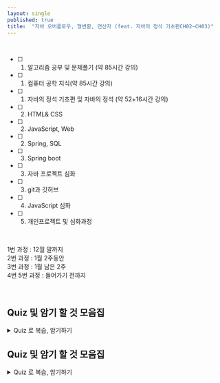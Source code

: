 ```yaml
---
layout: single
published: true
title:  "자바 오버플로우, 형변환, 연산자 (feat. 자바의 정석 기초편CH02~CH03)"
---
```





<br>

- [ ] 1. 알고리즘 공부 및 문제풀기 (약 85시간 강의)
- [ ] 1. 컴퓨터 공학 지식(약 85시간 강의)
- [ ] 1. 자바의 정석 기초편 및 자바의 정석 (약 52+16시간 강의)
- [ ] 2. HTML& CSS
- [ ] 2. JavaScript, Web
- [ ] 2. Spring, SQL
- [ ] 3. Spring boot
- [ ] 3. 자바 프로젝트 심화
- [ ] 3. git과 깃허브
- [ ] 4. JavaScript 심화
- [ ] 5. 개인프로젝트 및 심화과정

<br>


1번 과정 : 12월 말까지  
2번 과정 : 1월 2주동안  
3번 과정 : 1월 남은 2주  
4번 5번 과정 : 들어가기 전까지  


<br>


## Quiz 및 암기 할 것 모음집


<details>
  <summary>
    Quiz 로 복습, 암기하기
  </summary>
<div markdown="1">

  <br>

1. 정수 앞의 0b 의미는?
2. 정수 앞의 0x의 의미는?
3. `10.` 의 의미는 ?
4. `.10` 의 의미는?
5. `10f` 의 의미는?
6. `le3` 의 의미는?
7. 변수를 명명할때 쓸수있는 특수문자는?
8. 문자 '\n'의 의미는?
9. printf()로 8진수 접두사도 표현가능하게 형식지정하는 지시자는?
10. os 구별없이 가능한 개행문자는?
11. 10진수 정수를 출력하는 지시자는?
12. `System.out.printf("d=%14.10f%n", d);` 의 뜻은?
13. 문자열을 숫자로 바꾸는법?
14. 숫자를 문자열로 바꾸는법?

  <br>



<details>
  <summary>
    답안지
  </summary>

<div markdown="1">
  <br>

1. 이진수
2. 16진수
3. 10.0
4. 0.10
5. 10.0
6. 1000.0
7. _  $
8. 줄바꿈
9. "%#o"
10. %n
11. %d
12. 전체 14자리 중 소수점 아래가 10자리(d가 소숫점 위 1자리 아래 7자리면 아래는 0으로 위는 공백으로 채움)
13. Integer.parseInt()
14. 숫자 + ""


</div>
</details>



</div>
</details>


## Quiz 및 암기 할 것 모음집


<details>
  <summary>
    Quiz 로 복습, 암기하기
  </summary>
<div markdown="1">

  <br>


  <br>



<details>
  <summary>
    답안지
  </summary>

<div markdown="1">
  <br>



</div>
</details>



</div>
</details>
